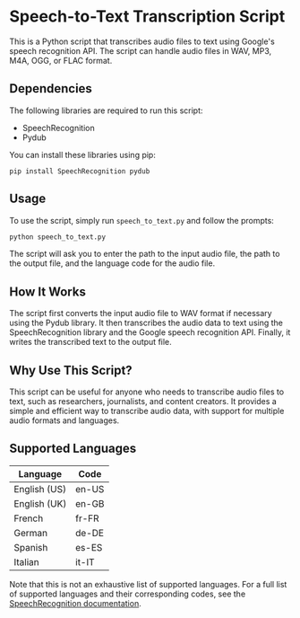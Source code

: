 # Speech-to-Text Transcription Script

This is a Python script that transcribes audio files to text using Google's speech recognition API. The script can handle audio files in WAV, MP3, M4A, OGG, or FLAC format.

## Dependencies

The following libraries are required to run this script:

- SpeechRecognition
- Pydub

You can install these libraries using pip:

```pip
pip install SpeechRecognition pydub
```

## Usage

To use the script, simply run `speech_to_text.py` and follow the prompts:

```python
python speech_to_text.py
```

The script will ask you to enter the path to the input audio file, the path to the output file, and the language code for the audio file.

## How It Works

The script first converts the input audio file to WAV format if necessary using the Pydub library. It then transcribes the audio data to text using the SpeechRecognition library and the Google speech recognition API. Finally, it writes the transcribed text to the output file.

## Why Use This Script?

This script can be useful for anyone who needs to transcribe audio files to text, such as researchers, journalists, and content creators. It provides a simple and efficient way to transcribe audio data, with support for multiple audio formats and languages.

## Supported Languages

| Language     | Code  |
| ------------ | ----- |
| English (US) | en-US |
| English (UK) | en-GB |
| French       | fr-FR |
| German       | de-DE |
| Spanish      | es-ES |
| Italian      | it-IT |

Note that this is not an exhaustive list of supported languages. For a full list of supported languages and their corresponding codes, see the [SpeechRecognition documentation](https://cloud.google.com/speech-to-text/docs/speech-to-text-supported-languages).
